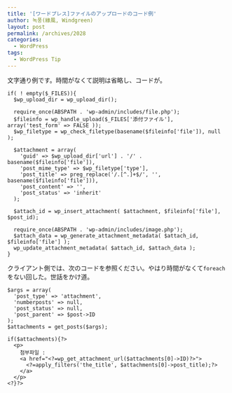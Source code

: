 ```yaml
---
title: '[ワードプレス]ファイルのアップロードのコード例'
author: 녹풍(綠風, Windgreen)
layout: post
permalink: /archives/2028
categories:
  - WordPress
tags:
  - WordPress Tip
---
```

文字通り例です。時間がなくて説明は省略し、コードが。

    if( ! empty($_FILES)){
      $wp_upload_dir = wp_upload_dir();
    
      require_once(ABSPATH . 'wp-admin/includes/file.php');
      $fileinfo = wp_handle_upload($_FILES['添付ファイル'], array('test_form' => FALSE ));
      $wp_filetype = wp_check_filetype(basename($fileinfo['file']), null );
    
      $attachment = array(
        'guid' => $wp_upload_dir['url'] . '/' . basename($fileinfo['file']),
        'post_mime_type' => $wp_filetype['type'],
        'post_title' => preg_replace('/.[^.]+$/', '', basename($fileinfo['file'])),
        'post_content' => '',
        'post_status' => 'inherit'
      );
    
      $attach_id = wp_insert_attachment( $attachment, $fileinfo['file'], $post_id);
    
      require_once(ABSPATH . 'wp-admin/includes/image.php');
      $attach_data = wp_generate_attachment_metadata( $attach_id, $fileinfo['file'] );
      wp_update_attachment_metadata( $attach_id, $attach_data );
    }

クライアント側では、次のコードを参照ください。やはり時間がなくて`foreach`をない回した。世話をかけ道。

<pre><code class="php">$args = array(
  'post_type' =&gt; 'attachment',
  'numberposts' =&gt; null,
  'post_status' =&gt; null,
  'post_parent' =&gt; $post-&gt;ID
);
$attachments = get_posts($args);

if($attachments){?&gt;
  &lt;p&gt;
    첨부파일 :
    &lt;a href="&lt;?=wp_get_attachment_url($attachments[0]-&gt;ID)?&gt;"&gt;
      &lt;?=apply_filters('the_title', $attachments[0]-&gt;post_title);?&gt;
    &lt;/a&gt;
  &lt;/p&gt;
&lt;?}?&gt;</code></pre>